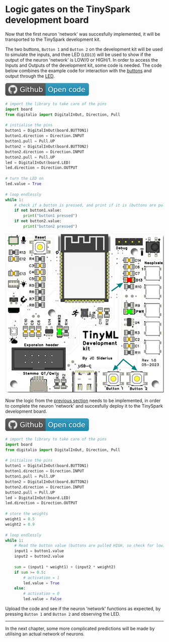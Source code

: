 # Logic gates on the TinySpark development board

Now that the first neuron 'network' was succesfully implemented, it will be transported to the TinySpark development kit.

The two buttons, `Button 1` and `Button 2` on the development kit will be used to simulate the inputs, and thee LED (`LED13`) will be used to show if the output of the neuron 'network' is LOW/0 or HIGH/1. In order to access the Inputs and Outputs of the development kit, some code is needed. The code below combines the example code for interaction with the [buttons](https://github.com/j-siderius/TinySpark/blob/main/docs/assets/examples/buttons.py) and output through the [LED](https://github.com/j-siderius/TinySpark/blob/main/docs/assets/examples/led.py).

[![Open In Github](../assets/images/github-badge.svg)](https://github.com/j-siderius/TinySpark/blob/main/docs/assets/examples/input_output.py)

```python title="input_output.py"
# import the library to take care of the pins
import board
from digitalio import DigitalInOut, Direction, Pull

# initialise the pins
button1 = DigitalInOut(board.BUTTON1)
button1.direction = Direction.INPUT
button1.pull = Pull.UP
button2 = DigitalInOut(board.BUTTON2)
button2.direction = Direction.INPUT
button2.pull = Pull.UP
led = DigitalInOut(board.LED)
led.direction = Direction.OUTPUT

# turn the LED on
led.value = True

# loop endlessly
while 1:
    # check if a button is pressed, and print if it is (buttons are pulled HIGH, so check for low)
    if not button1.value:
        print("button1 pressed")
    if not button2.value:
        print("button2 pressed")
```

![TinyML development board LED and button](../assets/images/devboard_led_button.png)

Now the logic from the [previous section](../chapter1/logic_gates.md) needs to be implemented, in order to complete the neuron 'network' and succesfully deploy it to the TinySpark development board.

[![Open In Github](../assets/images/github-badge.svg)](https://github.com/j-siderius/TinySpark/blob/main/docs/assets/examples/OR_gate.py)

```python title="OR_gate.py"
# import the library to take care of the pins
import board
from digitalio import DigitalInOut, Direction, Pull

# initialise the pins
button1 = DigitalInOut(board.BUTTON1)
button1.direction = Direction.INPUT
button1.pull = Pull.UP
button2 = DigitalInOut(board.BUTTON2)
button2.direction = Direction.INPUT
button2.pull = Pull.UP
led = DigitalInOut(board.LED)
led.direction = Direction.OUTPUT

# store the weights
weight1 = 0.5
weight2 = 0.9

# loop endlessly
while 1:
    # Read the button value (buttons are pulled HIGH, so check for low)
    input1 = button1.value
    input2 = button2.value

    sum = (input1 * weight1) + (input2 * weight2)
    if sum >= 0.5:
        # activation = 1
        led.value = True
    else:
        # activation = 0
        led.value = False
```

Upload the code and see if the neuron 'network' functions as expected, by pressing `Button 1` and `Button 2` and observing the LED.

---

In the next chapter, some more complicated predictions will be made by utilising an actual network of neurons.